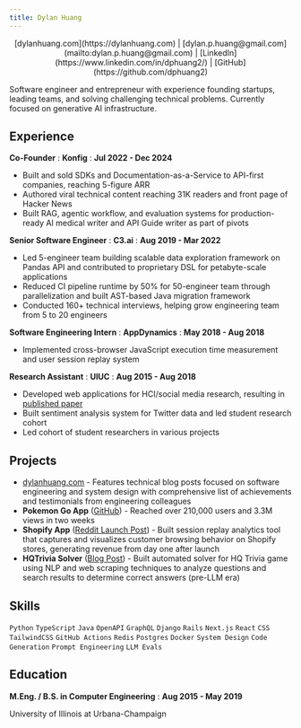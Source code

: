```yaml
---
title: Dylan Huang
---
```


<div style="text-align: center">
[dylanhuang.com](https://dylanhuang.com) | [dylan.p.huang@gmail.com](mailto:dylan.p.huang@gmail.com) | [LinkedIn](https://www.linkedin.com/in/dphuang2/) | [GitHub](https://github.com/dphuang2)
</div>

Software engineer and entrepreneur with experience founding startups, leading
teams, and solving challenging technical problems. Currently focused on
generative AI infrastructure.

## Experience

**Co-Founder**
: **Konfig**
: **Jul 2022 - Dec 2024**

- Built and sold SDKs and Documentation-as-a-Service to API-first companies, reaching 5-figure ARR
- Authored viral technical content reaching 31K readers and front page of Hacker News
- Built RAG, agentic workflow, and evaluation systems for production-ready AI
  medical writer and API Guide writer as part of pivots

**Senior Software Engineer**
: **C3.ai**
: **Aug 2019 - Mar 2022**

- Led 5-engineer team building scalable data exploration framework on Pandas API and contributed to proprietary DSL for petabyte-scale applications
- Reduced CI pipeline runtime by 50% for 50-engineer team through parallelization and built AST-based Java migration framework
- Conducted 160+ technical interviews, helping grow engineering team from 5 to 20 engineers

**Software Engineering Intern**
: **AppDynamics**
: **May 2018 - Aug 2018**

- Implemented cross-browser JavaScript execution time measurement and user session replay system

**Research Assistant**
: **UIUC**
: **Aug 2015 - Aug 2018**

- Developed web applications for HCI/social media research, resulting in [published paper](https://dl.acm.org/doi/abs/10.1145/3173574.3173590)
- Built sentiment analysis system for Twitter data and led student research cohort
- Led cohort of student researchers in various projects

## Projects

- [dylanhuang.com](https://dylanhuang.com) - Features technical blog posts focused on software engineering and system design with comprehensive list of achievements and testimonials from engineering colleagues
- **Pokemon Go App** ([GitHub](https://github.com/dphuang2/PoGoBag)) - Reached over 210,000 users and 3.3M views in two weeks
- **Shopify App** ([Reddit Launch Post](https://www.reddit.com/r/shopify/comments/dirbr5/loopr_optimize_user_experiences_with_pixelperfect/)) - Built session replay analytics tool that captures and visualizes customer browsing behavior on Shopify stores, generating revenue from day one after launch
- **HQTrivia Solver** ([Blog Post](https://github.com/dphuang2/dphuang2.github.io/blob/v2/_posts/2018-01-10-hqtrivia.markdown)) - Built automated solver for HQ Trivia game using NLP and web scraping techniques to analyze questions and search results to determine correct answers (pre-LLM era)

## Skills

`Python` `TypeScript` `Java` `OpenAPI` `GraphQL` `Django` `Rails` `Next.js` `React` `CSS` `TailwindCSS` `GitHub Actions` `Redis` `Postgres` `Docker` `System Design` `Code Generation` `Prompt Engineering` `LLM Evals`

## Education

**M.Eng. / B.S. in Computer Engineering**
: **Aug 2015 - May 2019**

University of Illinois at Urbana-Champaign
